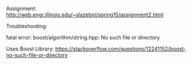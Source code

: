 Assignment: http://web.engr.illinois.edu/~slazebni/spring15/assignment2.html



Troubleshooting:


fatal error: boost/algorithm/string.hpp: No such file or directory

Uses Boost Library: https://stackoverflow.com/questions/12241152/boost-no-such-file-or-directory


